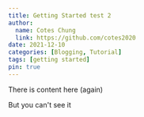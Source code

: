 ```yaml
---
title: Getting Started test 2
author:
  name: Cotes Chung
  link: https://github.com/cotes2020
date: 2021-12-10
categories: [Blogging, Tutorial]
tags: [getting started]
pin: true
---
```


There is content here (again)

<!-- more -->

But you can't see it
